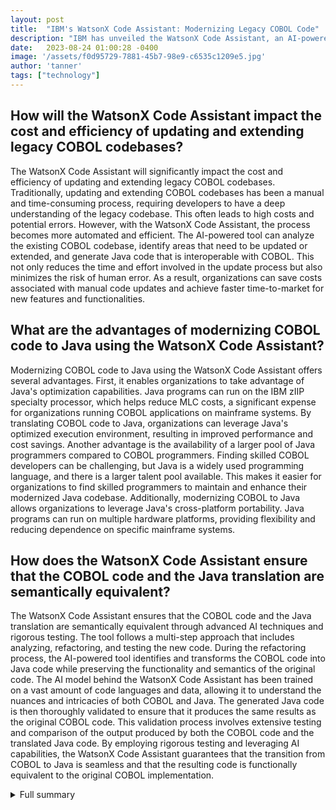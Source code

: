 ```yaml
---
layout: post
title:  "IBM's WatsonX Code Assistant: Modernizing Legacy COBOL Code"
description: "IBM has unveiled the WatsonX Code Assistant, an AI-powered tool that revolutionizes the modernization of legacy COBOL code. With its three-step approach and generative AI capabilities, the Code Assistant makes the transition to Java faster, more efficient, and cost-effective."
date:   2023-08-24 01:00:28 -0400
image: '/assets/f0d95729-7881-45b7-98e9-c6535c1209e5.jpg'
author: 'tanner'
tags: ["technology"]
---
```


## How will the WatsonX Code Assistant impact the cost and efficiency of updating and extending legacy COBOL codebases?
The WatsonX Code Assistant will significantly impact the cost and efficiency of updating and extending legacy COBOL codebases. Traditionally, updating and extending COBOL codebases has been a manual and time-consuming process, requiring developers to have a deep understanding of the legacy codebase. This often leads to high costs and potential errors. However, with the WatsonX Code Assistant, the process becomes more automated and efficient. The AI-powered tool can analyze the existing COBOL codebase, identify areas that need to be updated or extended, and generate Java code that is interoperable with COBOL. This not only reduces the time and effort involved in the update process but also minimizes the risk of human error. As a result, organizations can save costs associated with manual code updates and achieve faster time-to-market for new features and functionalities.

## What are the advantages of modernizing COBOL code to Java using the WatsonX Code Assistant?
Modernizing COBOL code to Java using the WatsonX Code Assistant offers several advantages. First, it enables organizations to take advantage of Java's optimization capabilities. Java programs can run on the IBM zIIP specialty processor, which helps reduce MLC costs, a significant expense for organizations running COBOL applications on mainframe systems. By translating COBOL code to Java, organizations can leverage Java's optimized execution environment, resulting in improved performance and cost savings. Another advantage is the availability of a larger pool of Java programmers compared to COBOL programmers. Finding skilled COBOL developers can be challenging, but Java is a widely used programming language, and there is a larger talent pool available. This makes it easier for organizations to find skilled programmers to maintain and enhance their modernized Java codebase. Additionally, modernizing COBOL to Java allows organizations to leverage Java's cross-platform portability. Java programs can run on multiple hardware platforms, providing flexibility and reducing dependence on specific mainframe systems.

## How does the WatsonX Code Assistant ensure that the COBOL code and the Java translation are semantically equivalent?
The WatsonX Code Assistant ensures that the COBOL code and the Java translation are semantically equivalent through advanced AI techniques and rigorous testing. The tool follows a multi-step approach that includes analyzing, refactoring, and testing the new code. During the refactoring process, the AI-powered tool identifies and transforms the COBOL code into Java code while preserving the functionality and semantics of the original code. The AI model behind the WatsonX Code Assistant has been trained on a vast amount of code languages and data, allowing it to understand the nuances and intricacies of both COBOL and Java. The generated Java code is then thoroughly validated to ensure that it produces the same results as the original COBOL code. This validation process involves extensive testing and comparison of the output produced by both the COBOL code and the translated Java code. By employing rigorous testing and leveraging AI capabilities, the WatsonX Code Assistant guarantees that the transition from COBOL to Java is seamless and that the resulting code is functionally equivalent to the original COBOL implementation.

<details>
  <summary>Full summary</summary>
IBM has announced the launch of the WatsonX Code Assistant, an AI-powered tool designed to modernize legacy COBOL code running on its Z mainframe systems. The tool aims to assist human developers in analyzing, refactoring, and testing the new code, ultimately helping organizations decouple individual services from monolithic COBOL apps.<br><br>COBOL is a widely used programming language for mainframe applications, but updating and extending legacy COBOL codebases can be costly. With the WatsonX Code Assistant, IBM aims to make the process more efficient and cost-effective.<br><br>The code assistant follows a three-step approach: Refactor, Transform, and Validate. AI assistance plays a crucial role in moving COBOL forward while keeping it functional. The tool generates Java code that is interoperable with COBOL and certain mainframe functions.<br><br>One of the main advantages of modernizing COBOL code to Java is optimization. Java programs can run on the IBM zIIP specialty processor, reducing MLC costs. Additionally, Java is portable across multiple hardware platforms, making it easier to find programmers with Java skills than COBOL skills.<br><br>IBM's WatsonX Code Assistant for Z is expected to be available globally as a service in the fourth quarter of 2023. The tool uses the IBM WatsonX.ai foundation model, which was trained on 115 code languages and 1.5 trillion tokens of data. It integrates with Visual Studio Code (VSCode) to provide feedback and tips during code refactoring.<br><br>By automating the conversion of COBOL to Java, the WatsonX Code Assistant reduces the time, effort, and human error involved. It ensures that the COBOL code and the Java translation are semantically equivalent and have the same result.<br><br>IBM's announcement of the WatsonX Code Assistant for Z highlights the company's commitment to modernizing legacy systems and leveraging AI in the process. The tool is part of IBM's larger AI ecosystem, which includes WatsonX.ai, WatsonX.data, and WatsonX.governance.<br><br>With the WatsonX Code Assistant, IBM is paving the way for organizations to update their mainframe applications, bringing substantial benefits in terms of optimization, cost reduction, and ongoing support. The tool's generative AI capabilities make it faster and more efficient in translating COBOL code to Java, ultimately enabling organizations to make the most of their existing mainframe assets.<br><br>In conclusion, IBM's WatsonX Code Assistant is a groundbreaking solution for modernizing legacy COBOL code and transitioning it to Java. By incorporating AI into the process, IBM aims to streamline the code conversion process, making it easier and more cost-effective for organizations to update their mainframe systems.
</details>
